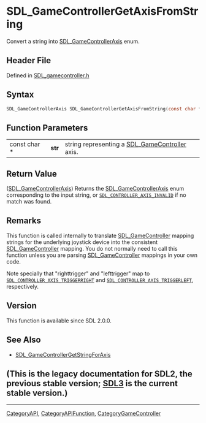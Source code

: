 # SDL_GameControllerGetAxisFromString

Convert a string into [SDL_GameControllerAxis](SDL_GameControllerAxis) enum.

## Header File

Defined in [SDL_gamecontroller.h](https://github.com/libsdl-org/SDL/blob/SDL2/include/SDL_gamecontroller.h)

## Syntax

```c
SDL_GameControllerAxis SDL_GameControllerGetAxisFromString(const char *str);
```

## Function Parameters

|              |         |                                                                      |
| ------------ | ------- | -------------------------------------------------------------------- |
| const char * | **str** | string representing a [SDL_GameController](SDL_GameController) axis. |

## Return Value

([SDL_GameControllerAxis](SDL_GameControllerAxis)) Returns the
[SDL_GameControllerAxis](SDL_GameControllerAxis) enum corresponding to the
input string, or
[`SDL_CONTROLLER_AXIS_INVALID`](SDL_CONTROLLER_AXIS_INVALID) if no match
was found.

## Remarks

This function is called internally to translate
[SDL_GameController](SDL_GameController) mapping strings for the underlying
joystick device into the consistent
[SDL_GameController](SDL_GameController) mapping. You do not normally need
to call this function unless you are parsing
[SDL_GameController](SDL_GameController) mappings in your own code.

Note specially that "righttrigger" and "lefttrigger" map to
[`SDL_CONTROLLER_AXIS_TRIGGERRIGHT`](SDL_CONTROLLER_AXIS_TRIGGERRIGHT) and
[`SDL_CONTROLLER_AXIS_TRIGGERLEFT`](SDL_CONTROLLER_AXIS_TRIGGERLEFT),
respectively.

## Version

This function is available since SDL 2.0.0.

## See Also

- [SDL_GameControllerGetStringForAxis](SDL_GameControllerGetStringForAxis)


## (This is the legacy documentation for SDL2, the previous stable version; [SDL3](https://wiki.libsdl.org/SDL3/) is the current stable version.)



----
[CategoryAPI](CategoryAPI), [CategoryAPIFunction](CategoryAPIFunction), [CategoryGameController](CategoryGameController)

